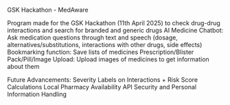 GSK Hackathon - MedAware

Program made for the GSK Hackathon (11th April 2025) to check drug-drug interactions and search for branded and generic drugs
AI Medicine Chatbot: Ask medication questions through text and speech (dosage, alternatives/substitutions, interactions with other drugs, side effects)
Bookmarking function: Save lists of medicines
Prescription/Blister Pack/Pill/Image Upload: Upload images of medicines to get information about them

Future Advancements:
Severity Labels on Interactions + Risk Score Calculations
Local Pharmacy Availability API
Security and Personal Information Handling
